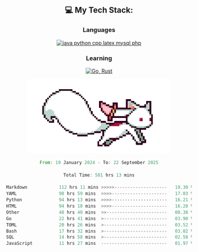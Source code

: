 
<div align="center">
<br>

## 💻 My Tech Stack:

### Languages

[![java python cpp latex mysql php](https://skillicons.dev/icons?i=java,python,cpp,latex,mysql,php)](https://skillicons.dev)

### Learning

[![Go, Rust](https://skillicons.dev/icons?i=go,rust)](https://skillicons.dev)

<center>

<img src="kyubey.gif" alt="Alt-Text" title="" >

</center>


<!--START_SECTION:waka-->

```rust
From: 19 January 2024 - To: 22 September 2025

Total Time: 581 hrs 13 mins

Markdown            112 hrs 11 mins >>>>>--------------------   19.30 %
YAML                98 hrs 59 mins  >>>>---------------------   17.03 %
Python              94 hrs 13 mins  >>>>---------------------   16.21 %
HTML                94 hrs 10 mins  >>>>---------------------   16.20 %
Other               48 hrs 40 mins  >>-----------------------   08.38 %
Go                  22 hrs 41 mins  >------------------------   03.90 %
TOML                20 hrs 26 mins  >------------------------   03.52 %
Bash                17 hrs 32 mins  >------------------------   03.02 %
SQL                 14 hrs 58 mins  >------------------------   02.58 %
JavaScript          11 hrs 27 mins  -------------------------   01.97 %
```

<!--END_SECTION:waka-->

